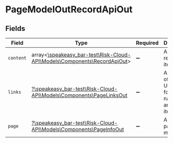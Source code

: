 # PageModelOutRecordApiOut


## Fields

| Field                                                                                                           | Type                                                                                                            | Required                                                                                                        | Description                                                                                                     |
| --------------------------------------------------------------------------------------------------------------- | --------------------------------------------------------------------------------------------------------------- | --------------------------------------------------------------------------------------------------------------- | --------------------------------------------------------------------------------------------------------------- |
| `content`                                                                                                       | array<[\speakeasy_bar-test\Risk-Cloud-API\Models\Components\RecordApiOut](../../models/shared/RecordApiOut.md)> | :heavy_minus_sign:                                                                                              | A array of returned items                                                                                       |
| `links`                                                                                                         | [?\speakeasy_bar-test\Risk-Cloud-API\Models\Components\PageLinksOut](../../models/shared/PageLinksOut.md)       | :heavy_minus_sign:                                                                                              | A collection of page URL links for navigation and iteration                                                     |
| `page`                                                                                                          | [?\speakeasy_bar-test\Risk-Cloud-API\Models\Components\PageInfoOut](../../models/shared/PageInfoOut.md)         | :heavy_minus_sign:                                                                                              | A collection page metadata                                                                                      |